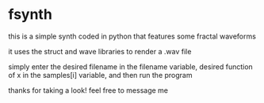 # fsynth

this is a simple synth coded in python that features some fractal waveforms

it uses the struct and wave libraries to render a .wav file

simply enter the desired filename in the filename variable, desired function of x in the samples[i] variable, and then run the program

thanks for taking a look! feel free to message me
